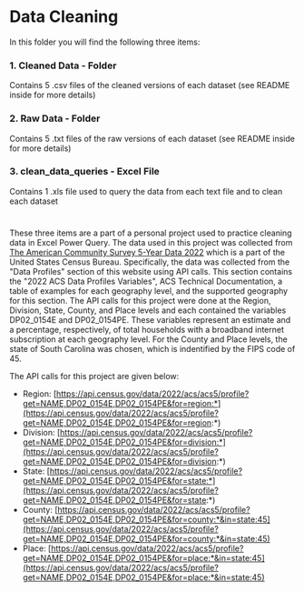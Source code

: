 # Data Cleaning
In this folder you will find the following three items:
### 1. Cleaned Data - Folder
  Contains 5 .csv files of the cleaned versions of each dataset (see README inside for more details)
### 2. Raw Data - Folder
  Contains 5 .txt files of the raw versions of each dataset (see README inside for more details)
### 3. clean_data_queries - Excel File
  Contains 1 .xls file used to query the data from each text file and to clean each dataset
#
These three items are a part of a personal project used to practice cleaning data in Excel Power Query. The data used in this project was collected from [The American Community Survey 5-Year Data 2022](https://www.census.gov/data/developers/data-sets/acs-5year/2022.html) which is a part of the United States Census Bureau. Specifically, the data was collected from the "Data Profiles" section of this website using API calls. This section contains the "2022 ACS Data Profiles Variables", ACS Technical Documentation, a table of examples for each geography level, and the supported geography for this section. The API calls for this project were done at the Region, Division, State, County, and Place levels and each contained the variables DP02_0154E and DP02_0154PE. These variables represent an estimate and a percentage, respectively, of total households with a broadband internet subscription at each geography level. For the County and Place levels, the state of South Carolina was chosen, which is indentified by the FIPS code of 45. 

The API calls for this project are given below:
- Region: [https://api.census.gov/data/2022/acs/acs5/profile?get=NAME,DP02_0154E,DP02_0154PE&for=region:*](https://api.census.gov/data/2022/acs/acs5/profile?get=NAME,DP02_0154E,DP02_0154PE&for=region:*)
- Division: [https://api.census.gov/data/2022/acs/acs5/profile?get=NAME,DP02_0154E,DP02_0154PE&for=division:*](https://api.census.gov/data/2022/acs/acs5/profile?get=NAME,DP02_0154E,DP02_0154PE&for=division:*)
- State: [https://api.census.gov/data/2022/acs/acs5/profile?get=NAME,DP02_0154E,DP02_0154PE&for=state:*](https://api.census.gov/data/2022/acs/acs5/profile?get=NAME,DP02_0154E,DP02_0154PE&for=state:*)
- County: [https://api.census.gov/data/2022/acs/acs5/profile?get=NAME,DP02_0154E,DP02_0154PE&for=county:*&in=state:45](https://api.census.gov/data/2022/acs/acs5/profile?get=NAME,DP02_0154E,DP02_0154PE&for=county:*&in=state:45)
- Place: [https://api.census.gov/data/2022/acs/acs5/profile?get=NAME,DP02_0154E,DP02_0154PE&for=place:*&in=state:45](https://api.census.gov/data/2022/acs/acs5/profile?get=NAME,DP02_0154E,DP02_0154PE&for=place:*&in=state:45)
